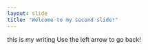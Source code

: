 ```yaml
---
layout: slide
title: "Welcome to my second slide!"
---
```

this is my writing
Use the left arrow to go back!
